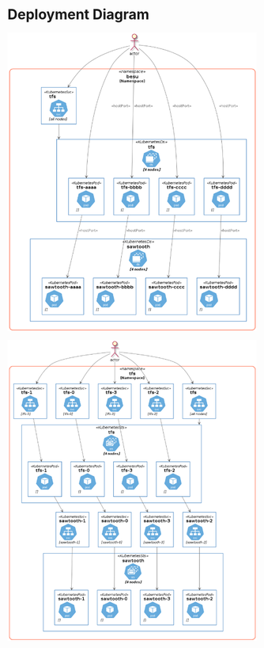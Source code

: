 # Deployment Diagram

![TFS on Sawtooth DaemonSets](diagrams/tfs-ds.png)

![TFS on Sawtooth StatefulSets](diagrams/tfs-sts.png)
